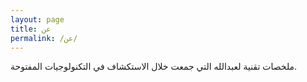 ```yaml
---
layout: page
title: عن
permalink: /عن/
---
```


ملخصات تقنية لعبدالله التي جمعت خلال الاستكشاف في التكنولوجيات المفتوحة.
